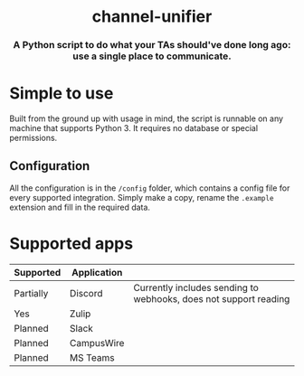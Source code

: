 <p align="center">
    <h1 align="center">channel-unifier</h1>
    <h3 align="center">A Python script to do what your TAs should've done long ago: use a single place to communicate.</h3>
</p>

# Simple to use
Built from the ground up with usage in mind, the script is runnable on any machine that supports Python 3. It requires no database or special permissions.

## Configuration
All the configuration is in the `/config` folder, which contains a config file for every supported integration. Simply make a copy, rename the `.example` extension and fill in the required data.

# Supported apps
| Supported | Application |                                                                  |
|-----------|-------------|------------------------------------------------------------------|
| Partially | Discord     | Currently includes sending to webhooks, does not support reading |
| Yes       | Zulip       |                                                                  |
| Planned   | Slack       |                                                                  |
| Planned   | CampusWire  |                                                                  |
| Planned   | MS Teams    |                                                                  |

